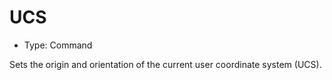 # UCS

- Type: Command

Sets the origin and orientation of the current user coordinate system (UCS).
